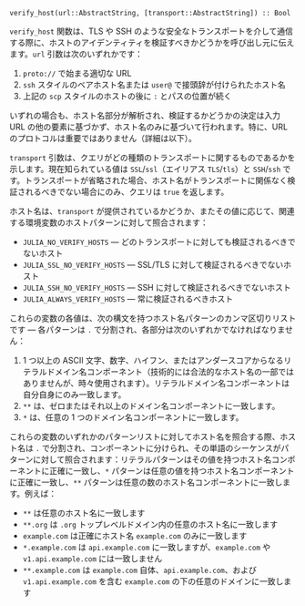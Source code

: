 ```
verify_host(url::AbstractString, [transport::AbstractString]) :: Bool
```

`verify_host` 関数は、TLS や SSH のような安全なトランスポートを介して通信する際に、ホストのアイデンティティを検証すべきかどうかを呼び出し元に伝えます。`url` 引数は次のいずれかです：

1. `proto://` で始まる適切な URL
2. `ssh` スタイルのベアホスト名または `user@` で接頭辞が付けられたホスト名
3. 上記の `scp` スタイルのホストの後に `:` とパスの位置が続く

いずれの場合も、ホスト名部分が解析され、検証するかどうかの決定は入力 URL の他の要素に基づかず、ホスト名のみに基づいて行われます。特に、URL のプロトコルは重要ではありません（詳細は以下）。

`transport` 引数は、クエリがどの種類のトランスポートに関するものであるかを示します。現在知られている値は `SSL`/`ssl`（エイリアス `TLS`/`tls`）と `SSH`/`ssh` です。トランスポートが省略された場合、ホスト名がトランスポートに関係なく検証されるべきでない場合にのみ、クエリは `true` を返します。

ホスト名は、`transport` が提供されているかどうか、またその値に応じて、関連する環境変数のホストパターンに対して照合されます：

  * `JULIA_NO_VERIFY_HOSTS` — どのトランスポートに対しても検証されるべきでないホスト
  * `JULIA_SSL_NO_VERIFY_HOSTS` — SSL/TLS に対して検証されるべきでないホスト
  * `JULIA_SSH_NO_VERIFY_HOSTS` — SSH に対して検証されるべきでないホスト
  * `JULIA_ALWAYS_VERIFY_HOSTS` — 常に検証されるべきホスト

これらの変数の各値は、次の構文を持つホスト名パターンのカンマ区切りリストです — 各パターンは `.` で分割され、各部分は次のいずれかでなければなりません：

1. 1 つ以上の ASCII 文字、数字、ハイフン、またはアンダースコアからなるリテラルドメイン名コンポーネント（技術的には合法的なホスト名の一部ではありませんが、時々使用されます）。リテラルドメイン名コンポーネントは自分自身にのみ一致します。
2. `**` は、ゼロまたはそれ以上のドメイン名コンポーネントに一致します。
3. `*` は、任意の 1 つのドメイン名コンポーネントに一致します。

これらの変数のいずれかのパターンリストに対してホスト名を照合する際、ホスト名は `.` で分割され、コンポーネントに分けられ、その単語のシーケンスがパターンに対して照合されます：リテラルパターンはその値を持つホスト名コンポーネントに正確に一致し、`*` パターンは任意の値を持つホスト名コンポーネントに正確に一致し、`**` パターンは任意の数のホスト名コンポーネントに一致します。例えば：

  * `**` は任意のホスト名に一致します
  * `**.org` は `.org` トップレベルドメイン内の任意のホスト名に一致します
  * `example.com` は正確にホスト名 `example.com` のみに一致します
  * `*.example.com` は `api.example.com` に一致しますが、`example.com` や `v1.api.example.com` には一致しません
  * `**.example.com` は `example.com` 自体、`api.example.com`、および `v1.api.example.com` を含む `example.com` の下の任意のドメインに一致します
